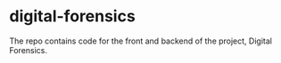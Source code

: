 # digital-forensics

The repo contains code for the front and backend of the project, Digital Forensics.
